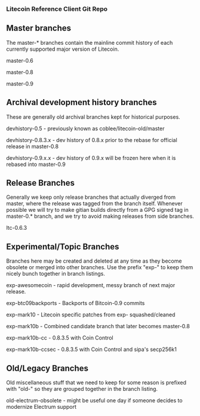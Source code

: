 ### Litecoin Reference Client Git Repo

## Master branches
The master-\* branches contain the mainline commit history of each currently supported major version of Litecoin.

 master-0.6

 master-0.8

 master-0.9

## Archival development history branches
These are generally old archival branches kept for historical purposes.

 devhistory-0.5 - previously known as coblee/litecoin-old/master

 devhistory-0.8.3.x - dev history of 0.8.x prior to the rebase for official release in master-0.8

 devhistory-0.9.x.x - dev history of 0.9.x will be frozen here when it is rebased into master-0.9

## Release Branches
Generally we keep only release branches that actually diverged from master, where the release was tagged from the branch itself.
Whenever possible we will try to make gitian builds directly from a GPG signed tag in master-0.\* branch, and we try to avoid
making releases from side branches.

 ltc-0.6.3

## Experimental/Topic Branches
Branches here may be created and deleted at any time as they become obsolete or merged into other branches.
Use the prefix "exp-" to keep them nicely bunch together in branch listings.

 exp-awesomecoin - rapid development, messy branch of next major release.

 exp-btc09backports - Backports of Bitcoin-0.9 commits

 exp-mark10 - Litecoin specific patches from exp-<codename> squashed/cleaned

 exp-mark10b - Combined candidate branch that later becomes master-0.8

 exp-mark10b-cc - 0.8.3.5 with Coin Control

 exp-mark10b-ccsec - 0.8.3.5 with Coin Control and sipa's secp256k1

## Old/Legacy Branches
Old miscellaneous stuff that we need to keep for some reason is prefixed with "old-"
so they are grouped together in the branch listing.

 old-electrum-obsolete - might be useful one day if someone decides to modernize Electrum support
